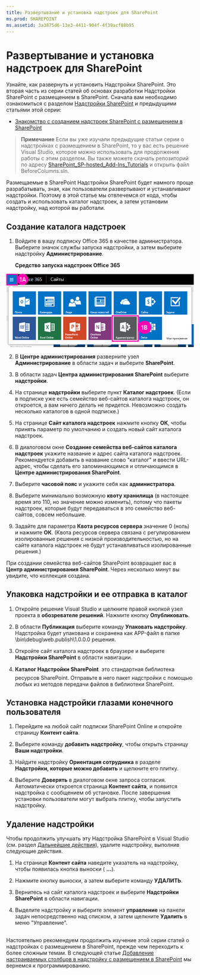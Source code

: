 ```yaml
---
title: Развертывание и установка надстроек для SharePoint
ms.prod: SHAREPOINT
ms.assetid: 3a3875d6-13e3-4411-904f-4f39acf88b95
---
```



# Развертывание и установка надстроек для SharePoint
Узнайте, как развернуть и установить Надстройки SharePoint.
Это вторая часть из серии статей об основах разработки Надстройки SharePoint с размещением в SharePoint. Сначала вам необходимо ознакомиться с разделом  [Надстройки SharePoint](sharepoint-add-ins.md) и предыдущими статьями этой серии:





-  [Знакомство с созданием надстроек SharePoint с размещением в SharePoint](get-started-creating-sharepoint-hosted-sharepoint-add-ins.md)



> **Примечание**
> Если вы уже изучали предыдущие статьи серии о надстройках с размещением в SharePoint, то у вас есть решение Visual Studio, которое можно использовать для продолжения работы с этим разделом. Вы также можете скачать репозиторий по адресу  [SharePoint_SP-hosted_Add-Ins_Tutorials](https://github.com/OfficeDev/SharePoint_SP-hosted_Add-Ins_Tutorials) и открыть файл BeforeColumns.sln.




Размещаемые в SharePoint Надстройки SharePoint будет намного проще разрабатывать, зная, как пользователи развертывают и устанавливают надстройки. Поэтому в этой статье мы отвлечемся от кода, чтобы создать и использовать каталог надстроек, а затем установим надстройку, над которой вы работали.
## Создание каталога надстроек






1. Войдите в вашу подписку Office 365 в качестве администратора. Выберите значок службы запуска надстройки, а затем выберите надстройку **Администрирование**.

   **Средство запуска надстроек Office 365**



![Средство запуска приложений Office 365](images/ec60797c-d329-4922-a811-70c64598f4d5.PNG)





2. В **Центре администрирования** разверните узел **Администрирование** в области задач и выберите **SharePoint**.


3. В области задач **Центра администрирования SharePoint** выберите **надстройки**.


4. На странице **надстройки** выберите пункт **Каталог надстроек**. (Если в подписке уже есть семейство веб-сайтов каталога надстроек, он откроется, а вам ничего делать не придется. Невозможно создать несколько каталогов в одной подписке.)


5. На странице **Сайт каталога надстроек** нажмите кнопку **ОК**, чтобы принять параметр по умолчанию и создать новый сайт каталога надстроек.


6. В диалоговом окне **Создание семейства веб-сайтов каталога надстроек** укажите название и адрес сайта каталога надстроек. Рекомендуется добавить в название слово "каталог" и ввести URL-адрес, чтобы сделать его запоминающимся и отличающимся в **Центре администрирования SharePoint**.


7. Выберите **часовой пояс** и укажите себя как **администратора**.


8. Выберите минимально возможную **квоту хранилища** (в настоящее время это 110, но значение можно изменить), потому что пакеты надстроек, которые будут передаваться в это семейство веб-сайтов, совсем небольшие.


9. Задайте для параметра **Квота ресурсов сервера** значение 0 (ноль) и нажмите **ОК**. (Квота ресурсов сервера связана с регулированием изолированные решения с низкой производительностью, но на сайте каталога надстроек не будут устанавливаться изолированные решения.)


При создании семейства веб-сайтов SharePoint возвращает вас в **Центр администрирования SharePoint**. Через несколько минут вы увидите, что коллекция создана.
## Упаковка надстройки и ее отправка в каталог






1. Откройте решение Visual Studio и щелкните правой кнопкой узел проекта в **обозревателе решений**. Нажмите кнопку **Опубликовать**.


2. В области **Публикация** выберите команду **Упаковать надстройку**. Надстройка будет упакована и сохранена как APP-файл в папке \\bin\\debug\\web.publish\\1.0.0.0 решения.


3. Откройте сайт каталога надстроек в браузере и выберите **Надстройки SharePoint** в области навигации.


4. **Каталог Надстройки SharePoint**  это стандартная библиотека ресурсов SharePoint. Отправьте в него пакет надстройки с помощью любых из методов передачи файлов в библиотеки SharePoint.



## Установка надстройки глазами конечного пользователя


1. Перейдите на любой сайт подписки SharePoint Online и откройте страницу **Контент сайта**.


2. Выберите команду **добавить надстройку**, чтобы открыть страницу **Ваши надстройки**.


3. Найдите надстройку **Ориентация сотрудника** в разделе **Надстройки, которые можно добавить** и щелкните его плитку.


4. Выберите **Доверять** в диалоговом окне запроса согласия. Автоматически откроется страница **Контент сайта**, и появится надстройка с сообщением об установке. После завершения установки пользователи могут выбрать плитку, чтобы запустить надстройку.



## Удаление надстройки

Чтобы продолжить улучшать эту Надстройка SharePoint в Visual Studio (см. раздел  [Дальнейшие действия](#Nextsteps)), удалите надстройку, выполнив следующие действия.




1. На странице **Контент сайта** наведите указатель на надстройку, чтобы появилась кнопка выноски ( **...**).


2. Нажмите кнопку выноски, а затем выберите команду **УДАЛИТЬ**.


3. Вернитесь на сайт каталога надстроек и выберите **Надстройки SharePoint** в области навигации.


4. Выделите надстройку и выберите элемент **управление** на панели задач непосредственно над списком, а затем щелкните **Удалить** в меню "Управление".



## 

Настоятельно рекомендуем продолжить изучение этой серии статей о надстройках с размещением в SharePoint, прежде чем переходить к более сложным темам. В следующей статье  [Добавление настраиваемых столбцов в надстройку с размещением в SharePoint](add-custom-columns-to-a-sharepoint-hostedsharepoint-add-in.md) мы вернемся к программированию.




